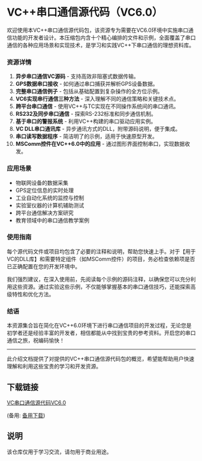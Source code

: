 # VC++串口通信源代码（VC6.0）

欢迎使用本VC++串口通信源代码包，该资源专为需要在VC6.0环境中实施串口通信功能的开发者设计。本压缩包内含十个精心编排的文件和示例，全面覆盖了串口通信的各种应用场景和实现技术，是学习和实践VC++下串口通信的理想资料库。

### 资源详情

1. **异步串口通信VC源码** - 支持高效非阻塞式数据传输。
2. **GPS数据串口接收** - 如何通过串口捕获并解析GPS设备数据。
3. **完整串口通信例子** - 包括从基础配置到复杂操作的全方位示例。
4. **VC6实现串行通信三种方法** - 深入理解不同的通信策略和关键技术点。
5. **跨平台串口通信** - 使用VC++与TC实现在不同操作系统间的串口通讯。
6. **RS232及同步串口通信** - 探索RS-232标准和同步通信机制。
7. **基于串口的警报系统** - 利用VC++构建的串口驱动应用实例。
8. **VC DLL串口通讯库** - 异步通讯方式的DLL，附带源码说明，便于集成。
9. **串口读写数据程序** - 简洁明了的示例，适用于快速原型开发。
10. **MSComm控件在VC++6.0中的应用** - 通过图形界面控制串口，实现数据收发。

### 应用场景

- 物联网设备的数据采集
- GPS定位信息的实时处理
- 工业自动化系统的监控与控制
- 实验室仪器的计算机辅助测试
- 跨平台通信解决方案研究
- 教育领域中的串口通信教学案例

### 使用指南

每个源代码文件或项目均包含了必要的注释和说明，帮助您快速上手。对于【用于VC的DLL库】和需要特定组件（如MSComm控件）的项目，务必检查依赖项是否已正确配置在您的开发环境中。

我们强烈建议，在深入使用前，先阅读每个示例的源码注释，以确保您可以充分利用这些资源。通过实验这些示例，不仅能够掌握基本的串口通信技巧，还能探索高级特性和优化方法。

### 结语

本资源集合旨在简化在VC++6.0环境下进行串口通信项目的开发过程，无论您是初学者还是经验丰富的开发者，相信都能从中找到宝贵的参考资料。开启您的串口通信之旅，祝编码愉快！

---

此介绍文档提供了对提供的VC++串口通信源代码包的概览，希望能帮助用户快速理解和利用这些宝贵的学习和开发资源。

## 下载链接
[VC串口通信源代码VC6.0](https://pan.quark.cn/s/7ae2551b4f88) 

(备用: [备用下载](https://pan.baidu.com/s/1aHbTcTtUHRazbZXvKWgyTQ?pwd=1234))

## 说明

该仓库仅用于学习交流，请勿用于商业用途。
